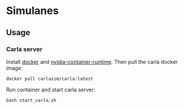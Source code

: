 # Simulanes

## Usage
### Carla server
Install [docker](https://docs.docker.com/engine/install/) and [nvidia-container-runtime](https://nvidia.github.io/nvidia-container-runtime/). 
Then pull the carla docker image:
```
docker pull carlasim/carla:latest
```
Run container and start carla server:
```
bash start_carla.sh
```